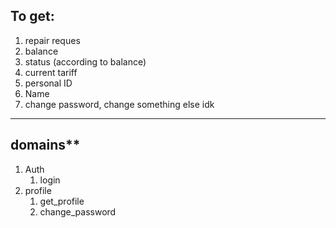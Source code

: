 ## To get:
1. repair reques
2. balance
3. status (according to balance)
4. current tariff
5. personal ID
6. Name
7. change password, change something else idk

***
## domains**
1. Auth
   1. login
2. profile
   1. get_profile
   2. change_password